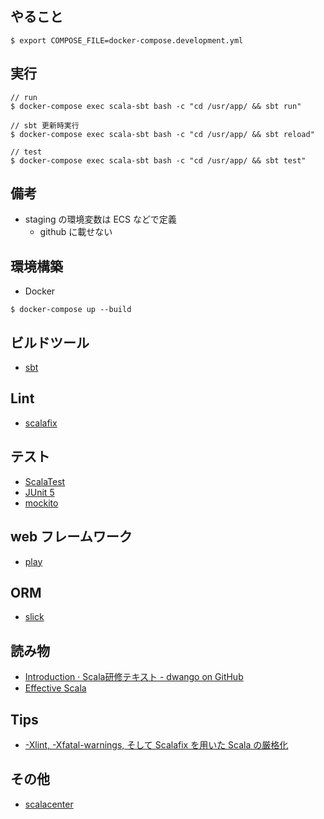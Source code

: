 ## やること

```
$ export COMPOSE_FILE=docker-compose.development.yml
```

## 実行

```
// run
$ docker-compose exec scala-sbt bash -c "cd /usr/app/ && sbt run"     

// sbt 更新時実行
$ docker-compose exec scala-sbt bash -c "cd /usr/app/ && sbt reload"   

// test
$ docker-compose exec scala-sbt bash -c "cd /usr/app/ && sbt test"   
```

## 備考

- staging の環境変数は ECS などで定義
    - github に載せない

## 環境構築

- Docker
```
$ docker-compose up --build
```

## ビルドツール

- [sbt](https://www.scala-sbt.org/)

## Lint

- [scalafix](https://github.com/scalacenter/scalafix/)

## テスト

- [ScalaTest](http://www.scalatest.org/)
- [JUnit 5](https://junit.org/junit5/)
- [mockito](https://site.mockito.org/)

## web フレームワーク

- [play](https://www.playframework.com/)

## ORM

- [slick](http://slick.lightbend.com/)

## 読み物
                                                                                           
- [Introduction · Scala研修テキスト - dwango on GitHub](https://dwango.github.io/scala_text/)
- [Effective Scala](https://twitter.github.io/effectivescala/index-ja.html)

## Tips

- [-Xlint, -Xfatal-warnings, そして Scalafix を用いた Scala の厳格化](http://eed3si9n.com/ja/stricter-scala-with-xlint-xfatal-warnings-and-scalafix/)

## その他

- [scalacenter](https://scala.epfl.ch/)